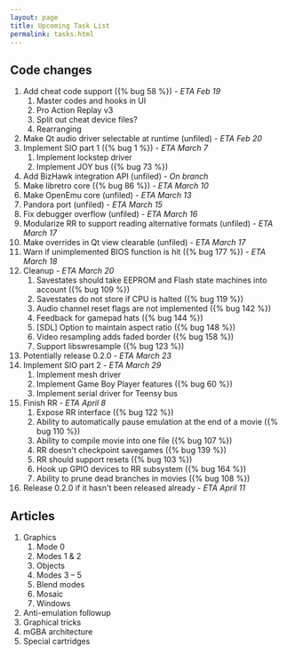 ```yaml
---
layout: page
title: Upcoming Task List
permalink: tasks.html
---
```

Code changes
------------

1. Add cheat code support ({% bug 58 %}) - *ETA Feb 19*
    1. Master codes and hooks in UI
    1. Pro Action Replay v3
    1. Split out cheat device files?
    1. Rearranging
1. Make Qt audio driver selectable at runtime (unfiled) - *ETA Feb 20*
1. Implement SIO part 1 ({% bug 1 %}) - *ETA March 7*
    1. Implement lockstep driver
    1. Implement JOY bus ({% bug 73 %})
1. Add BizHawk integration API (unfiled) - *On branch*
1. Make libretro core ({% bug 86 %}) - *ETA March 10*
1. Make OpenEmu core (unfiled) - *ETA March 13*
1. Pandora port (unfiled) - *ETA March 15*
1. Fix debugger overflow (unfiled) - *ETA March 16*
1. Modularize RR to support reading alternative formats (unfiled) - *ETA March 17*
1. Make overrides in Qt view clearable (unfiled) - *ETA March 17*
1. Warn if unimplemented BIOS function is hit ({% bug 177 %}) - *ETA March 18*
1. Cleanup - *ETA March 20*
    1. Savestates should take EEPROM and Flash state machines into account ({% bug 109 %})
    1. Savestates do not store if CPU is halted ({% bug 119 %})
    1. Audio channel reset flags are not implemented ({% bug 142 %})
    1. Feedback for gamepad hats ({% bug 144 %})
    1. [SDL] Option to maintain aspect ratio ({% bug 148 %})
    1. Video resampling adds faded border ({% bug 158 %})
    1. Support libswresample ({% bug 123 %})
1. Potentially release 0.2.0 - *ETA March 23*
1. Implement SIO part 2 - *ETA March 29*
    1. Implement mesh driver
    1. Implement Game Boy Player features ({% bug 60 %})
    1. Implement serial driver for Teensy bus
1. Finish RR - *ETA April 8*
    1. Expose RR interface ({% bug 122 %})
    1. Ability to automatically pause emulation at the end of a movie ({% bug 110 %})
    1. Ability to compile movie into one file ({% bug 107 %})
    1. RR doesn't checkpoint savegames ({% bug 139 %})
    1. RR should support resets ({% bug 103 %})
    1. Hook up GPIO devices to RR subsystem ({% bug 164 %})
    1. Ability to prune dead branches in movies ({% bug 108 %})
1. Release 0.2.0 if it hasn't been released already - *ETA April 11*

Articles
--------

1. Graphics
    1. Mode 0
    1. Modes 1 &amp; 2
    1. Objects
    1. Modes 3 &ndash; 5
    1. Blend modes
    1. Mosaic
    1. Windows
1. Anti-emulation followup
1. Graphical tricks
1. mGBA architecture
1. Special cartridges
